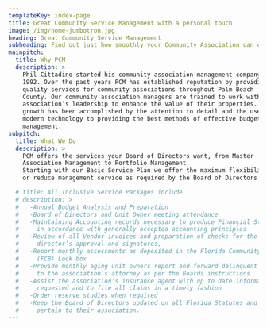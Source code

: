 ```yaml
---
templateKey: index-page
title: Great Community Service Management with a personal touch
image: /img/home-jumbotron.jpg
heading: Great Community Service Management
subheading: Find out just how smoothly your Community Association can operate
mainpitch:
  title: Why PCM
  description: >
    Phil Cittadino started his community association management company in
    1992. Over the past years PCM has established reputation by providing
    quality services for community associations throughout Palm Beach
    County. Our community association managers are trained to work with the
    association’s leadership to enhance the value of their properties. PCM’s
    growth has been accomplished by the attention to detail and the use of
    modern technology to providing the best methods of effective budget
    management.   
subpitch: 
  title: What We Do 
  description: >
    PCM offers the services your Board of Directors want, from Master
    Association Management to Portfolio Management. 
    Starting with our Basic Service Plan we offer the maximum flexibility to add
    or reduce management service as required by the Board of Directors.

  # title: All Inclusive Service Packages include
  # description: >
  #   -Annual Budget Analysis and Preparation
  #   -Board of Directors and Unit Owner meeting attendance
  #   -Maintaining Accounting records necessary to produce Financial Statements
  #     in accordance with generally accepted accounting principles
  #   -Review of all Vendor invoices and preparation of checks for the Board of
  #     director’s approval and signatures,
  #   -Report monthly assessments as deposited in the Florida Community Bank
  #     (FCB) Lock box
  #   -Provide monthly aging unit owners report and forward delinquent accounts
  #     to the association’s attorney as per the Boards instructions
  #   -Assist the association’s insurance agent with up to date information as
  #     requested and to file all claims in a timely fashion
  #   -Order reserve studies when required
  #   -Keep the Board of Directors updated on all Florida Statutes and regulations
  #     pertain to their association.
---
```

